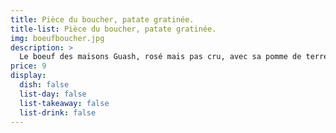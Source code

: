 ```yaml
---
title: Pièce du boucher, patate gratinée.
title-list: Pièce du boucher, patate gratinée.
img: boeufboucher.jpg
description: >
  Le boeuf des maisons Guash, rosé mais pas cru, avec sa pomme de terre gratinée.
price: 9
display:
  dish: false
  list-day: false
  list-takeaway: false
  list-drink: false
---
```

